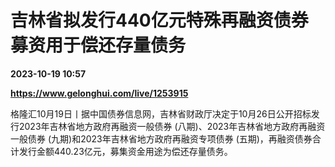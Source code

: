 # 吉林省拟发行440亿元特殊再融资债券 募资用于偿还存量债务

**2023-10-19 10:57**

**https://www.gelonghui.com/live/1253915**

格隆汇10月19日丨据中国债券信息网，吉林省财政厅决定于10月26日公开招标发行2023年吉林省地方政府再融资一般债券 (八期)、2023年吉林省地方政府再融资一般债券 (九期)和2023年吉林省地方政府再融资专项债券 (五期)，再融资债券合计发行金额440.23亿元，募集资金用途为偿还存量债务。